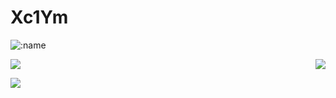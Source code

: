 # Xc1Ym

![:name](https://count.getloli.com/get/@Xc1Ym??theme=gelbooru-h)

<img align="right" src="https://github-readme-stats.vercel.app/api?username=Xc1Ym&hide_title=true"/>

![](https://img.shields.io/badge/Cyber%20security-Red%20%26%20Blue%20Team-green)

![](https://github-readme-stats.vercel.app/api/top-langs/?username=Xc1Ym&layout=compact&locale=cn)
